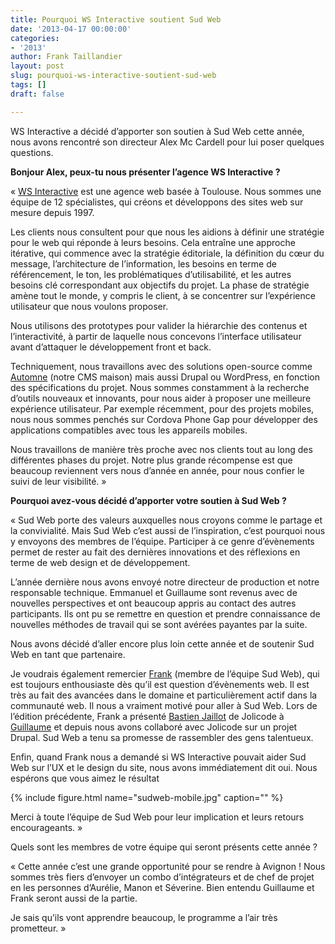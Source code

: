 ```yaml
---
title: Pourquoi WS Interactive soutient Sud Web
date: '2013-04-17 00:00:00'
categories:
- '2013'
author: Frank Taillandier
layout: post
slug: pourquoi-ws-interactive-soutient-sud-web
tags: []
draft: false

---
```

WS Interactive a décidé d&rsquo;apporter son soutien à Sud Web cette année, nous avons rencontré son directeur Alex Mc Cardell pour lui poser quelques questions.

**Bonjour Alex, peux-tu nous présenter l&rsquo;agence WS Interactive ?**

&laquo;&nbsp;[WS Interactive][1] est une agence web basée à Toulouse. Nous sommes une équipe de 12 spécialistes, qui créons et développons des sites web sur mesure depuis 1997.

Les clients nous consultent pour que nous les aidions à définir une stratégie pour le web qui réponde à leurs besoins. Cela entraîne une approche itérative, qui commence avec la stratégie éditoriale, la définition du cœur du message, l&rsquo;architecture de l&rsquo;information, les besoins en terme de référencement, le ton, les problématiques d&rsquo;utilisabilité, et les autres besoins clé correspondant aux objectifs du projet. La phase de stratégie amène tout le monde, y compris le client, à se concentrer sur l&rsquo;expérience utilisateur que nous voulons proposer.

Nous utilisons des prototypes pour valider la hiérarchie des contenus et l&rsquo;interactivité, à partir de laquelle nous concevons l&rsquo;interface utilisateur avant d&rsquo;attaquer le développement front et back.

Techniquement, nous travaillons avec des solutions open-source comme [Automne][2] (notre CMS maison) mais aussi Drupal ou WordPress, en fonction des spécifications du projet. Nous sommes constamment à la recherche d&rsquo;outils nouveaux et innovants, pour nous aider à proposer une meilleure expérience utilisateur. Par exemple récemment, pour des projets mobiles, nous nous sommes penchés sur Cordova Phone Gap pour développer des applications compatibles avec tous les appareils mobiles.

Nous travaillons de manière très proche avec nos clients tout au long des différentes phases du projet. Notre plus grande récompense est que beaucoup reviennent vers nous d&rsquo;année en année, pour nous confier le suivi de leur visibilité.&nbsp;&raquo;

**Pourquoi avez-vous décidé d&rsquo;apporter votre soutien à Sud Web ?**

&laquo;&nbsp;Sud Web porte des valeurs auxquelles nous croyons comme le partage et la convivialité. Mais Sud Web c&rsquo;est aussi de l&rsquo;inspiration, c&rsquo;est pourquoi nous y envoyons des membres de l&rsquo;équipe. Participer à ce genre d&rsquo;évènements permet de rester au fait des dernières innovations et des réflexions en terme de web design et de développement.

L&rsquo;année dernière nous avons envoyé notre directeur de production et notre responsable technique. Emmanuel et Guillaume sont revenus avec de nouvelles perspectives et ont beaucoup appris au contact des autres participants. Ils ont pu se remettre en question et prendre connaissance de nouvelles méthodes de travail qui se sont avérées payantes par la suite.

Nous avons décidé d&rsquo;aller encore plus loin cette année et de soutenir Sud Web en tant que partenaire.

Je voudrais également remercier [Frank][3] (membre de l&rsquo;équipe Sud Web), qui est toujours enthousiaste dès qu&rsquo;il est question d&rsquo;évènements web. Il est très au fait des avancées dans le domaine et particulièrement actif dans la communauté web. Il nous a vraiment motivé pour aller à Sud Web. Lors de l&rsquo;édition précédente, Frank a présenté [Bastien Jaillot][4] de Jolicode à [Guillaume][5] et depuis nous avons collaboré avec Jolicode sur un projet Drupal. Sud Web a tenu sa promesse de rassembler des gens talentueux.

Enfin, quand Frank nous a demandé si WS Interactive pouvait aider Sud Web sur l&rsquo;UX et le design du site, nous avons immédiatement dit oui. Nous espérons que vous aimez le résultat

{% include figure.html name="sudweb-mobile.jpg" caption="" %}

Merci à toute l&rsquo;équipe de Sud Web pour leur implication et leurs retours encourageants.&nbsp;&raquo;

Quels sont les membres de votre équipe qui seront présents cette année ?

&laquo;&nbsp;Cette année c&rsquo;est une grande opportunité pour se rendre à Avignon ! Nous sommes très fiers d&rsquo;envoyer un combo d&rsquo;intégrateurs et de chef de projet en les personnes d&rsquo;Aurélie, Manon et Séverine. Bien entendu Guillaume et Frank seront aussi de la partie.

Je sais qu&rsquo;ils vont apprendre beaucoup, le programme a l&rsquo;air très prometteur.&nbsp;&raquo;

 [1]: http://www.ws-interactive.fr
 [2]: http://www.automne-cms.org
 [3]: https://twitter.com/dirtyf
 [4]: https://twitter.com/bastnic
 [5]: https://twitter.com/0ttaw
